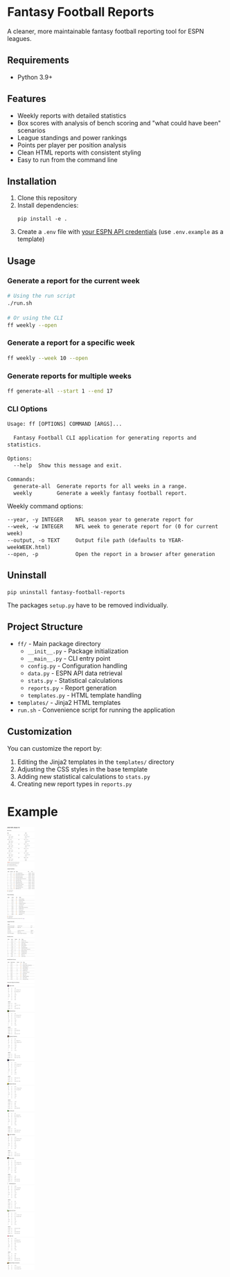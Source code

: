 # Fantasy Football Reports

A cleaner, more maintainable fantasy football reporting tool for ESPN leagues.

## Requirements

- Python 3.9+

## Features

- Weekly reports with detailed statistics
- Box scores with analysis of bench scoring and "what could have been" scenarios
- League standings and power rankings
- Points per player per position analysis
- Clean HTML reports with consistent styling
- Easy to run from the command line

## Installation

1. Clone this repository
2. Install dependencies:
   ```
   pip install -e .
   ```
3. Create a `.env` file with [your ESPN API credentials](https://github.com/cwendt94/espn-api/discussions/150#discussioncomment-133615) (use `.env.example` as a template)

## Usage

### Generate a report for the current week

```bash
# Using the run script
./run.sh

# Or using the CLI
ff weekly --open
```

### Generate a report for a specific week

```bash
ff weekly --week 10 --open
```

### Generate reports for multiple weeks

```bash
ff generate-all --start 1 --end 17
```

### CLI Options

```
Usage: ff [OPTIONS] COMMAND [ARGS]...

  Fantasy Football CLI application for generating reports and statistics.

Options:
  --help  Show this message and exit.

Commands:
  generate-all  Generate reports for all weeks in a range.
  weekly        Generate a weekly fantasy football report.
```

Weekly command options:

```
--year, -y INTEGER    NFL season year to generate report for
--week, -w INTEGER    NFL week to generate report for (0 for current week)
--output, -o TEXT     Output file path (defaults to YEAR-weekWEEK.html)
--open, -p            Open the report in a browser after generation
```

## Uninstall

```
pip uninstall fantasy-football-reports
```

The packages `setup.py` have to be removed individually.

## Project Structure

- `ff/` - Main package directory
  - `__init__.py` - Package initialization
  - `__main__.py` - CLI entry point
  - `config.py` - Configuration handling
  - `data.py` - ESPN API data retrieval
  - `stats.py` - Statistical calculations
  - `reports.py` - Report generation
  - `templates.py` - HTML template handling
- `templates/` - Jinja2 HTML templates
- `run.sh` - Convenience script for running the application

## Customization

You can customize the report by:

1. Editing the Jinja2 templates in the `templates/` directory
2. Adjusting the CSS styles in the base template
3. Adding new statistical calculations to `stats.py`
4. Creating new report types in `reports.py`

# Example

![Alt text](images/sample.png)
